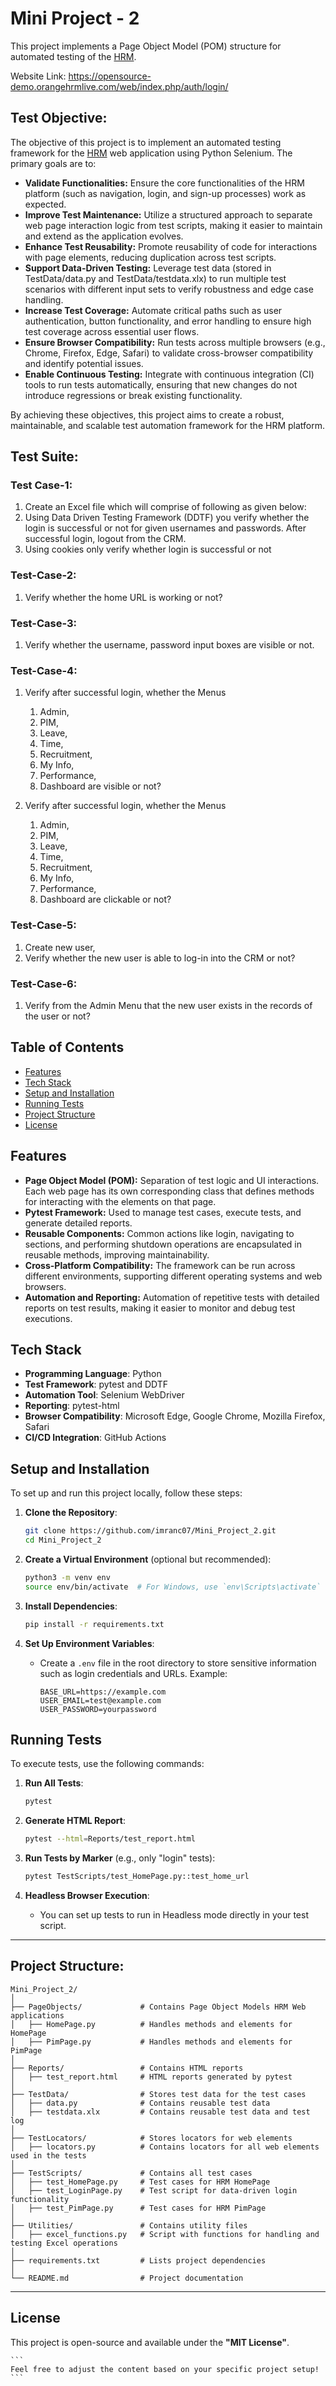 # Mini Project - 2

This project implements a Page Object Model (POM) structure for automated testing of the [HRM](https://opensource-demo.orangehrmlive.com/web/index.php/auth/login).

Website Link: https://opensource-demo.orangehrmlive.com/web/index.php/auth/login/


## Test Objective:

The objective of this project is to implement an automated testing framework for the [HRM](https://opensource-demo.orangehrmlive.com/web/index.php/auth/login) web application using Python Selenium. The primary goals are to:

- **Validate Functionalities:** Ensure the core functionalities of the HRM platform (such as navigation, login, and sign-up processes) work as expected.
- **Improve Test Maintenance:** Utilize a structured approach to separate web page interaction logic from test scripts, making it easier to maintain and extend as the application evolves.
- **Enhance Test Reusability:** Promote reusability of code for interactions with page elements, reducing duplication across test scripts.
- **Support Data-Driven Testing:** Leverage test data (stored in TestData/data.py and TestData/testdata.xlx) to run multiple test scenarios with different input sets to verify robustness and edge case handling.
- **Increase Test Coverage:** Automate critical paths such as user authentication, button functionality, and error handling to ensure high test coverage across essential user flows.
- **Ensure Browser Compatibility:** Run tests across multiple browsers (e.g., Chrome, Firefox, Edge, Safari) to validate cross-browser compatibility and identify potential issues.
- **Enable Continuous Testing:** Integrate with continuous integration (CI) tools to run tests automatically, ensuring that new changes do not introduce regressions or break existing functionality.

By achieving these objectives, this project aims to create a robust, maintainable, and scalable test automation framework for the HRM platform.


## Test Suite:

### Test Case-1:
1. Create an Excel file which will comprise of following as given below:
2. Using Data Driven Testing Framework (DDTF) you verify whether the login is successful or not for given usernames and passwords. After successful login, logout from the CRM.
3. Using cookies only verify whether login is successful or not

### Test-Case-2:
1. Verify whether the home URL is working or not?

### Test-Case-3:
1. Verify whether the username, password input boxes are visible or not.

### Test-Case-4:
1. Verify after successful login, whether the Menus 
   1. Admin, 
   2. PIM, 
   3. Leave, 
   4. Time, 
   5. Recruitment, 
   6. My Info, 
   7. Performance, 
   8. Dashboard are visible or not?

2. Verify after successful login, whether the Menus 
   1. Admin, 
   2. PIM, 
   3. Leave, 
   4. Time, 
   5. Recruitment, 
   6. My Info, 
   7. Performance, 
   8. Dashboard are clickable or not?

### Test-Case-5:
1. Create new user, 
2. Verify whether the new user is able to log-in into the CRM or not?


### Test-Case-6:
1. Verify from the Admin Menu that the new user exists in the records of the user or not?

## Table of Contents

- [Features](#features)
- [Tech Stack](#tech-stack)
- [Setup and Installation](#setup-and-installation)
- [Running Tests](#running-tests)
- [Project Structure](#project-structure)
- [License](#license)


## Features

- **Page Object Model (POM):** Separation of test logic and UI interactions. Each web page has its own corresponding class that defines methods for interacting with the elements on that page.
- **Pytest Framework:** Used to manage test cases, execute tests, and generate detailed reports.
- **Reusable Components:** Common actions like login, navigating to sections, and performing shutdown operations are encapsulated in reusable methods, improving maintainability.
- **Cross-Platform Compatibility:** The framework can be run across different environments, supporting different operating systems and web browsers.
- **Automation and Reporting:** Automation of repetitive tests with detailed reports on test results, making it easier to monitor and debug test executions.


## Tech Stack

- **Programming Language**: Python
- **Test Framework**: pytest and DDTF
- **Automation Tool**: Selenium WebDriver
- **Reporting**: pytest-html
- **Browser Compatibility**: Microsoft Edge, Google Chrome, Mozilla Firefox, Safari
- **CI/CD Integration**: GitHub Actions


## Setup and Installation

To set up and run this project locally, follow these steps:

1. **Clone the Repository**:
   ```bash
   git clone https://github.com/imranc07/Mini_Project_2.git
   cd Mini_Project_2
   ```

2. **Create a Virtual Environment** (optional but recommended):
   ```bash
   python3 -m venv env
   source env/bin/activate  # For Windows, use `env\Scripts\activate`
   ```

3. **Install Dependencies**:
   ```bash
   pip install -r requirements.txt
   ```

4. **Set Up Environment Variables**:
   - Create a `.env` file in the root directory to store sensitive information such as login credentials and URLs. Example:
     ```
     BASE_URL=https://example.com
     USER_EMAIL=test@example.com
     USER_PASSWORD=yourpassword
     ```

## Running Tests

To execute tests, use the following commands:

1. **Run All Tests**:
   ```bash
   pytest
   ```

2. **Generate HTML Report**:
   ```bash
   pytest --html=Reports/test_report.html
   ```

3. **Run Tests by Marker** (e.g., only "login" tests):
   ```bash
   pytest TestScripts/test_HomePage.py::test_home_url
   ```

4. **Headless Browser Execution**:
   - You can set up tests to run in Headless mode directly in your test script.

---

## Project Structure:
```
Mini_Project_2/
│
├── PageObjects/             # Contains Page Object Models HRM Web applications
│   ├── HomePage.py          # Handles methods and elements for HomePage
│   ├── PimPage.py           # Handles methods and elements for PimPage
│
├── Reports/                 # Contains HTML reports
│   ├── test_report.html     # HTML reports generated by pytest
│   
├── TestData/                # Stores test data for the test cases
│   ├── data.py              # Contains reusable test data
│   ├── testdata.xlx         # Contains reusable test data and test log
│
├── TestLocators/            # Stores locators for web elements
│   ├── locators.py          # Contains locators for all web elements used in the tests
│
├── TestScripts/             # Contains all test cases
│   ├── test_HomePage.py     # Test cases for HRM HomePage
│   ├── test_LoginPage.py    # Test script for data-driven login functionality
│   ├── test_PimPage.py      # Test cases for HRM PimPage
│
├── Utilities/               # Contains utility files
│   ├── excel_functions.py   # Script with functions for handling and testing Excel operations
│
├── requirements.txt         # Lists project dependencies
│
└── README.md                # Project documentation
```

---

## License
This project is open-source and available under the **"MIT License"**.

    ```
    Feel free to adjust the content based on your specific project setup!
    ```
    
